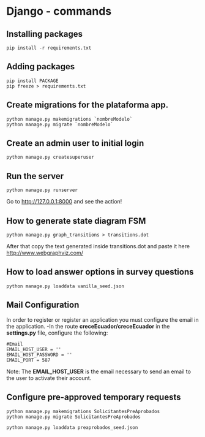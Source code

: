 # Django - commands

## Installing packages
```
pip install -r requirements.txt
```
## Adding packages
```
pip install PACKAGE
pip freeze > requirements.txt
```

## Create migrations for the plataforma app.

```
python manage.py makemigrations `nombreModelo`
python manage.py migrate `nombreModelo`
```

## Create an admin user to initial login
```
python manage.py createsuperuser
```

## Run the server
```
python manage.py runserver
```

Go to http://127.0.0.1:8000 and see the action!


## How to generate state diagram FSM
```
python manage.py graph_transitions > transitions.dot
```

After that copy the text generated inside transitions.dot and paste it here
http://www.webgraphviz.com/

## How to load answer options in survey questions
```
python manage.py loaddata vanilla_seed.json
```

## Mail Configuration

In order to register or register an application you must configure the email in the application.
-In the route **creceEcuador/creceEcuador** in the **settings.py** file, configure the following:

```
#Email
EMAIL_HOST_USER = ''
EMAIL_HOST_PASSWORD = ''
EMAIL_PORT = 587
```

Note: The **EMAIL_HOST_USER** is the email necessary to send an email to the user to activate their account.


## Configure pre-approved temporary requests
```
python manage.py makemigrations SolicitantesPreAprobados
python manage.py migrate SolicitantesPreAprobados
```
```
python manage.py loaddata preaprobados_seed.json
```
